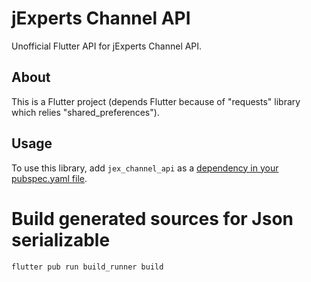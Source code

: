 # jExperts Channel API

Unofficial Flutter API for jExperts Channel API.

## About

This is a Flutter project (depends Flutter because of "requests" library which relies "shared_preferences").

## Usage

To use this library, add `jex_channel_api` as a [dependency in your pubspec.yaml file](https://flutter.io/platform-plugins/).

# Build generated sources for Json serializable
`flutter pub run build_runner build`
